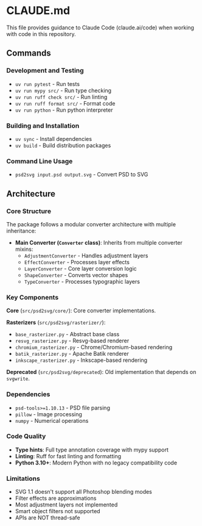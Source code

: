 # CLAUDE.md

This file provides guidance to Claude Code (claude.ai/code) when working with code in this repository.

## Commands

### Development and Testing
- `uv run pytest` - Run tests
- `uv run mypy src/` - Run type checking
- `uv run ruff check src/` - Run linting
- `uv run ruff format src/` - Format code
- `uv run python` - Run python interpreter

### Building and Installation
- `uv sync` - Install dependencies
- `uv build` - Build distribution packages

### Command Line Usage
- `psd2svg input.psd output.svg` - Convert PSD to SVG

## Architecture

### Core Structure
The package follows a modular converter architecture with multiple inheritance:

- **Main Converter (`Converter` class)**: Inherits from multiple converter mixins:
  - `AdjustmentConverter` - Handles adjustment layers
  - `EffectConverter` - Processes layer effects
  - `LayerConverter` - Core layer conversion logic
  - `ShapeConverter` - Converts vector shapes
  - `TypeConverter` - Processes typographic layers

### Key Components

**Core** (`src/psd2svg/core/`): Core converter implementations.

**Rasterizers** (`src/psd2svg/rasterizer/`):
- `base_rasterizer.py` - Abstract base class
- `resvg_rasterizer.py` - Resvg-based renderer
- `chromium_rasterizer.py` - Chrome/Chromium-based rendering
- `batik_rasterizer.py` - Apache Batik renderer  
- `inkscape_rasterizer.py` - Inkscape-based rendering

**Deprecated** (`src/psd2svg/deprecated`): Old implementation that depends on `svgwrite`.

### Dependencies
- `psd-tools>=1.10.13` - PSD file parsing
- `pillow` - Image processing
- `numpy` - Numerical operations

### Code Quality
- **Type hints**: Full type annotation coverage with mypy support
- **Linting**: Ruff for fast linting and formatting
- **Python 3.10+**: Modern Python with no legacy compatibility code

### Limitations
- SVG 1.1 doesn't support all Photoshop blending modes
- Filter effects are approximations
- Most adjustment layers not implemented
- Smart object filters not supported
- APIs are NOT thread-safe
